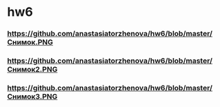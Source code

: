 # hw6
### https://github.com/anastasiatorzhenova/hw6/blob/master/Снимок.PNG
### https://github.com/anastasiatorzhenova/hw6/blob/master/Снимок2.PNG
### https://github.com/anastasiatorzhenova/hw6/blob/master/Снимок3.PNG

